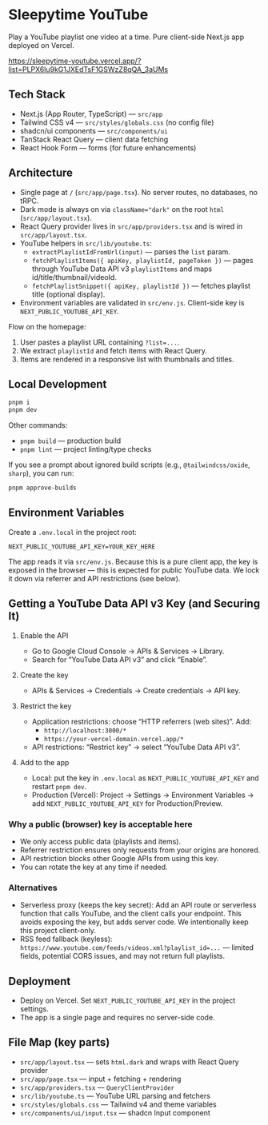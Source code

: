 # Sleepytime YouTube

Play a YouTube playlist one video at a time. Pure client-side Next.js app deployed on Vercel.

https://sleepytime-youtube.vercel.app/?list=PLPX6lu9kG1JXEdTsF1GSWzZ8qQA_3aUMs

## Tech Stack

- Next.js (App Router, TypeScript) — `src/app`
- Tailwind CSS v4 — `src/styles/globals.css` (no config file)
- shadcn/ui components — `src/components/ui`
- TanStack React Query — client data fetching
- React Hook Form — forms (for future enhancements)

## Architecture

- Single page at `/` (`src/app/page.tsx`). No server routes, no databases, no tRPC.
- Dark mode is always on via `className="dark"` on the root `html` (`src/app/layout.tsx`).
- React Query provider lives in `src/app/providers.tsx` and is wired in `src/app/layout.tsx`.
- YouTube helpers in `src/lib/youtube.ts`:
  - `extractPlaylistIdFromUrl(input)` — parses the `list` param.
  - `fetchPlaylistItems({ apiKey, playlistId, pageToken })` — pages through YouTube Data API v3 `playlistItems` and maps id/title/thumbnail/videoId.
  - `fetchPlaylistSnippet({ apiKey, playlistId })` — fetches playlist title (optional display).
- Environment variables are validated in `src/env.js`. Client-side key is `NEXT_PUBLIC_YOUTUBE_API_KEY`.

Flow on the homepage:
1. User pastes a playlist URL containing `?list=...`.
2. We extract `playlistId` and fetch items with React Query.
3. Items are rendered in a responsive list with thumbnails and titles.

## Local Development

```bash
pnpm i
pnpm dev
```

Other commands:

- `pnpm build` — production build
- `pnpm lint` — project linting/type checks

If you see a prompt about ignored build scripts (e.g., `@tailwindcss/oxide`, `sharp`), you can run:

```bash
pnpm approve-builds
```

## Environment Variables

Create a `.env.local` in the project root:

```
NEXT_PUBLIC_YOUTUBE_API_KEY=YOUR_KEY_HERE
```

The app reads it via `src/env.js`. Because this is a pure client app, the key is exposed in the browser — this is expected for public YouTube data. We lock it down via referrer and API restrictions (see below).

## Getting a YouTube Data API v3 Key (and Securing It)

1. Enable the API
   - Go to Google Cloud Console → APIs & Services → Library.
   - Search for “YouTube Data API v3” and click “Enable”.

2. Create the key
   - APIs & Services → Credentials → Create credentials → API key.

3. Restrict the key
   - Application restrictions: choose “HTTP referrers (web sites)”. Add:
     - `http://localhost:3000/*`
     - `https://your-vercel-domain.vercel.app/*`
   - API restrictions: “Restrict key” → select “YouTube Data API v3”.

4. Add to the app
   - Local: put the key in `.env.local` as `NEXT_PUBLIC_YOUTUBE_API_KEY` and restart `pnpm dev`.
   - Production (Vercel): Project → Settings → Environment Variables → add `NEXT_PUBLIC_YOUTUBE_API_KEY` for Production/Preview.

### Why a public (browser) key is acceptable here

- We only access public data (playlists and items).
- Referrer restriction ensures only requests from your origins are honored.
- API restriction blocks other Google APIs from using this key.
- You can rotate the key at any time if needed.

### Alternatives

- Serverless proxy (keeps the key secret): Add an API route or serverless function that calls YouTube, and the client calls your endpoint. This avoids exposing the key, but adds server code. We intentionally keep this project client-only.
- RSS feed fallback (keyless): `https://www.youtube.com/feeds/videos.xml?playlist_id=...` — limited fields, potential CORS issues, and may not return full playlists.

## Deployment

- Deploy on Vercel. Set `NEXT_PUBLIC_YOUTUBE_API_KEY` in the project settings.
- The app is a single page and requires no server-side code.

## File Map (key parts)

- `src/app/layout.tsx` — sets `html.dark` and wraps with React Query provider
- `src/app/page.tsx` — input + fetching + rendering
- `src/app/providers.tsx` — `QueryClientProvider`
- `src/lib/youtube.ts` — YouTube URL parsing and fetchers
- `src/styles/globals.css` — Tailwind v4 and theme variables
- `src/components/ui/input.tsx` — shadcn Input component

